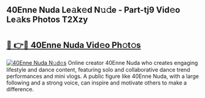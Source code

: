 ## 40Enne Nuda Le𝚊k𝚎d N𝚞𝚍e - Part-tj9 Vid𝚎o Le𝚊ks Photos T2Xzy

# <h2><a href="http://fbco9p.evod.top/?m=40Enne+Nuda">🔗 👉🔴 40Enne Nuda Vid𝚎o Ph𝚘t𝚘s</a></h2>

[![40Enne Nuda N𝚞d𝚎s](https://i.imgur.com/8V9OHl7.gif)](http://fbco9p.evod.top/?m=40Enne+Nuda)
Online creator 40Enne Nuda who creates engaging lifestyle and dance content, featuring solo and collaborative dance trend performances and mini vlogs. A public figure like 40Enne Nuda, with a large following and a strong voice, can inspire and motivate others to make a difference. 

